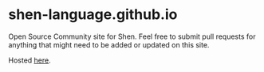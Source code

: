 # shen-language.github.io

Open Source Community site for Shen. Feel free to submit pull requests for anything that might need to be added or updated on this site.

Hosted [here](http://shen-language.github.io).
